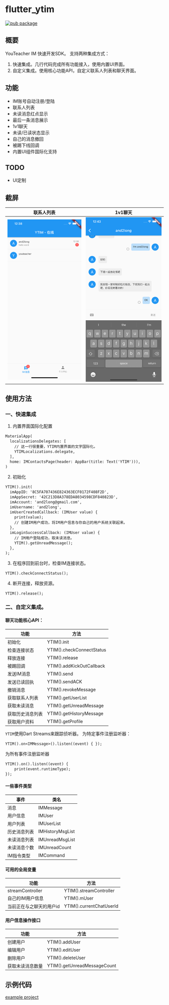 # flutter_ytim
[![pub package](https://img.shields.io/pub/v/flutter_ytim.svg)](https://pub.dartlang.org/packages/flutter_ytim)

## 概要
YouTeacher IM 快速开发SDK。
支持两种集成方式：
1. 快速集成。几行代码完成所有功能接入，使用内置UI界面。
2. 自定义集成。使用核心功能API，自定义联系人列表和聊天界面。

## 功能
- IM账号自动注册/登陆
- 联系人列表
- 未读消息红点显示
- 最后一条消息展示
- 1v1聊天
- 未读/已读状态显示
- 自己的消息撤回
- 被踢下线回调
- 内置UI组件国际化支持

## TODO
- UI定制

## 截屏
联系人列表 | 1v1聊天
--- | ---
![](arts/user_list.png) | ![](arts/chat_1v1.png)

## 使用方法

### 一、快速集成

1. 内置界面国际化配置
```
MaterialApp(
  localizationsDelegates: [
    // 这一行很重要，YTIM内置界面的文字国际化。
    YTIMLocalizations.delegate,
  ],
  home: IMContactsPage(header: AppBar(title: Text('YTIM'))),
)
```
2. 初始化
```
YTIM().init(
  imAppID: '8C5FA707436E824363ECF0172F408F2D',
  imAppSecret: '42C213D8A378EDA8034598CDF840823D',
  imAccount: 'and2long@gmail.com',
  imUsername: 'and2long',
  imUserCreatedCallback: (IMUser value) {
    print(value);
    // 创建IM用户成功，将IM用户信息与你自己的用户系统关联起来。
  },
  imLoginSuccessCallback: (IMUser value) {
    // IM用户登陆成功，取未读消息。
    YTIM().getUnreadMessage();
  },
);
```
3. 在程序回到前台时，检查IM连接状态。
```
YTIM().checkConnectStatus();
```
4. 断开连接，释放资源。
```
YTIM().release();
```

### 二、自定义集成。
#### 聊天功能核心API：
功能 | 方法
--- | ---
初始化 | YTIM().init
检查连接状态 | YTIM().checkConnectStatus
释放连接 | YTIM().release
被踢回调 | YTIM().addKickOutCallback
发送IM消息 | YTIM().send
发送已读回执 | YTIM().sendACK
撤销消息 | YTIM().revokeMessage
获取联系人列表 | YTIM().getUserList
获取未读消息 | YTIM().getUnreadMessage
获取历史消息列表 | YTIM().getHistoryMessage
获取用户资料 | YTIM().getProfile


`YTIM`使用Dart Streams来跟踪侦听器。
为特定事件注册监听器：
```
YTIM().on<IMMessage>().listen((event) { });
```
为所有事件注册监听器
```
YTIM().on().listen((event) {
    print(event.runtimeType);
});
```

#### 一些事件类型
事件 | 类名
--- | ---
消息 | IMMessage
用户信息 | IMUser
用户列表 | IMUserList
历史消息列表 | IMHistoryMsgList
未读消息列表 | IMUnreadMsgList
未读消息个数 | IMUnreadCount
IM指令类型 | IMCommand


#### 可用的全局变量
功能 | 方法
--- | ---
streamController | YTIM().streamController
自己的IM用户信息 | YTIM().mUser
当前正在与之聊天的用户id | YTIM().currentChatUserId


#### 用户信息操作接口
功能 | 方法
--- | ---
创建用户 | YTIM().addUser
编辑用户 | YTIM().editUser
删除用户 | YTIM().deleteUser
获取未读消息数量 | YTIM().getUnreadMessageCount



## 示例代码
[example project](https://github.com/and2long/flutter_ytim/tree/master/example)